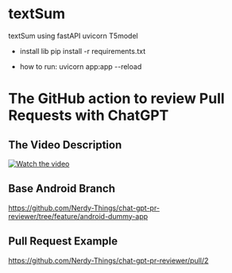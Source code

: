 # textSum
textSum using fastAPI uvicorn T5model

- install lib
pip install -r requirements.txt

- how to run:
uvicorn app:app --reload

# The GitHub action to review Pull Requests with ChatGPT


## The Video Description
[![Watch the video](/images/thumbnail_1280_720.png)](https://youtu.be/t9hleFcIWQ8)

## Base Android Branch

https://github.com/Nerdy-Things/chat-gpt-pr-reviewer/tree/feature/android-dummy-app

## Pull Request Example

https://github.com/Nerdy-Things/chat-gpt-pr-reviewer/pull/2
